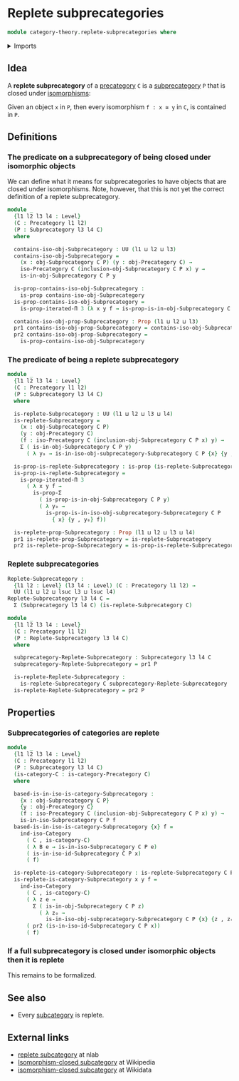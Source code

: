 # Replete subprecategories

```agda
module category-theory.replete-subprecategories where
```

<details><summary>Imports</summary>

```agda
open import category-theory.categories
open import category-theory.isomorphism-induction-categories
open import category-theory.isomorphisms-in-precategories
open import category-theory.isomorphisms-in-subprecategories
open import category-theory.precategories
open import category-theory.subprecategories

open import foundation.dependent-pair-types
open import foundation.iterated-dependent-product-types
open import foundation.propositions
open import foundation.universe-levels
```

</details>

## Idea

A **replete subprecategory** of a [precategory](category-theory.categories.md)
`C` is a [subprecategory](category-theory.subprecategories.md) `P` that is
closed under [isomorphisms](category-theory.isomorphisms-in-precategories.md):

Given an object `x` in `P`, then every isomorphism `f : x ≅ y` in `C`, is
contained in `P`.

## Definitions

### The predicate on a subprecategory of being closed under isomorphic objects

We can define what it means for subprecategories to have objects that are closed
under isomorphisms. Note, however, that this is not yet the correct definition
of a replete subprecategory.

```agda
module _
  {l1 l2 l3 l4 : Level}
  (C : Precategory l1 l2)
  (P : Subprecategory l3 l4 C)
  where

  contains-iso-obj-Subprecategory : UU (l1 ⊔ l2 ⊔ l3)
  contains-iso-obj-Subprecategory =
    (x : obj-Subprecategory C P) (y : obj-Precategory C) →
    iso-Precategory C (inclusion-obj-Subprecategory C P x) y →
    is-in-obj-Subprecategory C P y

  is-prop-contains-iso-obj-Subprecategory :
    is-prop contains-iso-obj-Subprecategory
  is-prop-contains-iso-obj-Subprecategory =
    is-prop-iterated-Π 3 (λ x y f → is-prop-is-in-obj-Subprecategory C P y)

  contains-iso-obj-prop-Subprecategory : Prop (l1 ⊔ l2 ⊔ l3)
  pr1 contains-iso-obj-prop-Subprecategory = contains-iso-obj-Subprecategory
  pr2 contains-iso-obj-prop-Subprecategory =
    is-prop-contains-iso-obj-Subprecategory
```

### The predicate of being a replete subprecategory

```agda
module _
  {l1 l2 l3 l4 : Level}
  (C : Precategory l1 l2)
  (P : Subprecategory l3 l4 C)
  where

  is-replete-Subprecategory : UU (l1 ⊔ l2 ⊔ l3 ⊔ l4)
  is-replete-Subprecategory =
    (x : obj-Subprecategory C P)
    (y : obj-Precategory C)
    (f : iso-Precategory C (inclusion-obj-Subprecategory C P x) y) →
    Σ ( is-in-obj-Subprecategory C P y)
      ( λ y₀ → is-in-iso-obj-subprecategory-Subprecategory C P {x} {y , y₀} f)

  is-prop-is-replete-Subprecategory : is-prop (is-replete-Subprecategory)
  is-prop-is-replete-Subprecategory =
    is-prop-iterated-Π 3
      ( λ x y f →
        is-prop-Σ
          ( is-prop-is-in-obj-Subprecategory C P y)
          ( λ y₀ →
            is-prop-is-in-iso-obj-subprecategory-Subprecategory C P
              { x} {y , y₀} f))

  is-replete-prop-Subprecategory : Prop (l1 ⊔ l2 ⊔ l3 ⊔ l4)
  pr1 is-replete-prop-Subprecategory = is-replete-Subprecategory
  pr2 is-replete-prop-Subprecategory = is-prop-is-replete-Subprecategory
```

### Replete subprecategories

```agda
Replete-Subprecategory :
  {l1 l2 : Level} (l3 l4 : Level) (C : Precategory l1 l2) →
  UU (l1 ⊔ l2 ⊔ lsuc l3 ⊔ lsuc l4)
Replete-Subprecategory l3 l4 C =
  Σ (Subprecategory l3 l4 C) (is-replete-Subprecategory C)

module _
  {l1 l2 l3 l4 : Level}
  (C : Precategory l1 l2)
  (P : Replete-Subprecategory l3 l4 C)
  where

  subprecategory-Replete-Subprecategory : Subprecategory l3 l4 C
  subprecategory-Replete-Subprecategory = pr1 P

  is-replete-Replete-Subprecategory :
    is-replete-Subprecategory C subprecategory-Replete-Subprecategory
  is-replete-Replete-Subprecategory = pr2 P
```

## Properties

### Subprecategories of categories are replete

```agda
module _
  {l1 l2 l3 l4 : Level}
  (C : Precategory l1 l2)
  (P : Subprecategory l3 l4 C)
  (is-category-C : is-category-Precategory C)
  where

  based-is-in-iso-is-category-Subprecategory :
    {x : obj-Subprecategory C P}
    {y : obj-Precategory C}
    (f : iso-Precategory C (inclusion-obj-Subprecategory C P x) y) →
    is-in-iso-Subprecategory C P f
  based-is-in-iso-is-category-Subprecategory {x} f =
    ind-iso-Category
      ( C , is-category-C)
      ( λ B e → is-in-iso-Subprecategory C P e)
      ( is-in-iso-id-Subprecategory C P x)
      ( f)

  is-replete-is-category-Subprecategory : is-replete-Subprecategory C P
  is-replete-is-category-Subprecategory x y f =
    ind-iso-Category
      ( C , is-category-C)
      ( λ z e →
        Σ ( is-in-obj-Subprecategory C P z)
          ( λ z₀ →
            is-in-iso-obj-subprecategory-Subprecategory C P {x} {z , z₀} e))
      ( pr2 (is-in-iso-id-Subprecategory C P x))
      ( f)
```

### If a full subprecategory is closed under isomorphic objects then it is replete

This remains to be formalized.

## See also

- Every [subcategory](category-theory.subcategories.md) is replete.

## External links

- [replete subcategory](https://ncatlab.org/nlab/show/replete+replete-subprecategory)
  at nlab
- [Isomorphism-closed subcategory](https://en.wikipedia.org/wiki/Isomorphism-closed_subcategory)
  at Wikipedia
- [isomorphism-closed subcategory](https://www.wikidata.org/wiki/Q6086096) at
  Wikidata
